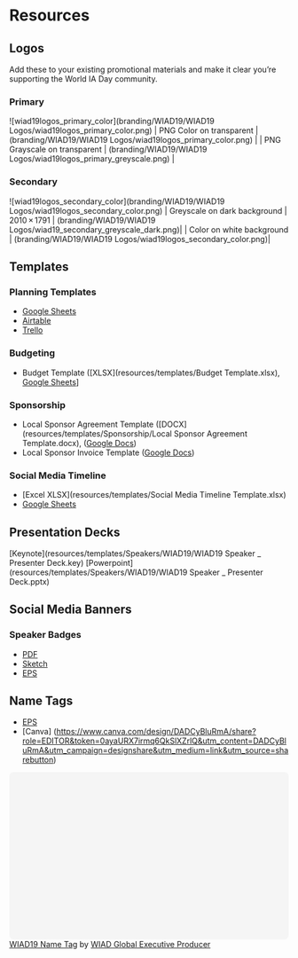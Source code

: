 # Resources

## Logos

Add these to your existing promotional materials and make it clear you’re supporting the World IA Day community.

### Primary

![wiad19logos_primary_color](branding/WIAD19/WIAD19 Logos/wiad19logos_primary_color.png)
| PNG Color on transparent  | (branding/WIAD19/WIAD19 Logos/wiad19logos_primary_color.png)  |
| PNG Grayscale on transparent  | (branding/WIAD19/WIAD19 Logos/wiad19logos_primary_greyscale.png) |

### Secondary
![wiad19logos_secondary_color](branding/WIAD19/WIAD19 Logos/wiad19logos_secondary_color.png)
| Greyscale on dark background | 2010 × 1791 | (branding/WIAD19/WIAD19 Logos/wiad19_secondary_greyscale_dark.png)|
| Color on white background | (branding/WIAD19/WIAD19 Logos/wiad19logos_secondary_color.png)|

## Templates

### Planning Templates
- [Google Sheets](https://docs.google.com/spreadsheets/d/1UhHgN5sBw4mg1OFH4Om9L_H7WkYimvYdTvfjwkuryj0/edit?usp=sharing)
- [Airtable](https://airtable.com/shr9Duzt4BGyMnFqB)
- [Trello](https://trello.com/b/G89JhAqo)

### Budgeting
- Budget Template ([XLSX](resources/templates/Budget Template.xlsx), [Google Sheets](https://drive.google.com/open?id=1xzoZakOEnPWtNcXJGPXyeMr4FBkduF_fV-FPRmWLHOA)]

### Sponsorship
- Local Sponsor Agreement Template ([DOCX](resources/templates/Sponsorship/Local Sponsor Agreement Template.docx), ([Google Docs](https://drive.google.com/open?id=1sLRu-6qQ8ayuO58EVBRcrQEpnpy6aAMmOuZqDNEa5KA))
- Local Sponsor Invoice Template ([Google Docs](https://drive.google.com/open?id=1vyTt7ob5eDKWHPVeeJGFl1YZOycsyEn-b9jo-3iTMSQ))

### Social Media Timeline
- [Excel XLSX](resources/templates/Social Media Timeline Template.xlsx)
- [Google Sheets](https://docs.google.com/spreadsheets/d/1CUj-dDC5GT_jNJiF0Ij9YwjespKvM_pVVtdpxL_Xjqk/edit?usp=sharing)

## Presentation Decks

[Keynote](resources/templates/Speakers/WIAD19/WIAD19 Speaker _ Presenter Deck.key)
[Powerpoint](resources/templates/Speakers/WIAD19/WIAD19 Speaker _ Presenter Deck.pptx)

## Social Media Banners

### Speaker Badges

- [PDF](resources/templates/Speakers/WIAD19/WIAD19-SOCIAL_SQUARE_SPEAKER.pdf)
- [Sketch](resources/templates/Speakers/WIAD19/WIAD19-SOCIAL_SQUARE_SPEAKER.sketch)
- [EPS](resources/templates/Speakers/WIAD19/WIAD19-SOCIAL_SQUARE_SPEAKER.eps)

## Name Tags
- [EPS](resources/templates/WIAD_NAMETAGS.eps)
- [Canva] (https://www.canva.com/design/DADCyBluRmA/share?role=EDITOR&token=0ayaURX7irmq6QkSlXZrlQ&utm_content=DADCyBluRmA&utm_campaign=designshare&utm_medium=link&utm_source=sharebutton)

<div class="canva-embed" data-height-ratio="0.5882" data-design-id="DADCyBluRmA" style="padding:58.81999999999999% 5px 5px 5px;background:rgba(0,0,0,0.03);border-radius:8px;"></div>
<script async src="https://sdk.canva.com/v1/embed.js"></script><a href="https://www.canva.com/design/DADCyBluRmA/view?utm_content=DADCyBluRmA&utm_campaign=designshare&utm_medium=embeds&utm_source=link" target="_blank">WIAD19 Name Tag</a> by <a href="https://www.canva.com/producer95?utm_campaign=designshare&utm_medium=embeds&utm_source=link" target="_blank">WIAD Global Executive Producer</a>
